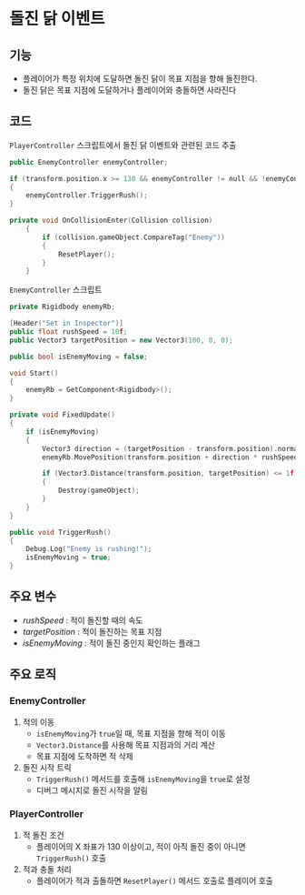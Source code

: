 # 돌진 닭 이벤트
## 기능
- 플레이어가 특정 위치에 도달하면 돌진 닭이 목표 지점을 향해 돌진한다.
- 돌진 닭은 목표 지점에 도달하거나 플레이어와 충돌하면 사라진다

## 코드
`PlayerController` 스크립트에서 돌진 닭 이벤트와 관련된 코드 추출
```C++
public EnemyController enemyController;

if (transform.position.x >= 130 && enemyController != null && !enemyController.isEnemyMoving)
{
    enemyController.TriggerRush();
}

private void OnCollisionEnter(Collision collision)
    {
        if (collision.gameObject.CompareTag("Enemy"))
        {
            ResetPlayer();
        }
    }
```
`EnemyController` 스크립트
```C++
private Rigidbody enemyRb;

[Header("Set in Inspector")]
public float rushSpeed = 10f;
public Vector3 targetPosition = new Vector3(100, 0, 0);

public bool isEnemyMoving = false;

void Start()
{
    enemyRb = GetComponent<Rigidbody>();
}

private void FixedUpdate()
{
    if (isEnemyMoving)
    {
        Vector3 direction = (targetPosition - transform.position).normalized;
        enemyRb.MovePosition(transform.position + direction * rushSpeed * Time.fixedDeltaTime);

        if (Vector3.Distance(transform.position, targetPosition) <= 1f)
        {
            Destroy(gameObject);
        }
    }
}

public void TriggerRush()
{
    Debug.Log("Enemy is rushing!");
    isEnemyMoving = true;
}
```

## 주요 변수
- *rushSpeed* : 적이 돌진할 때의 속도
- *targetPosition* : 적이 돌진하는 목표 지점
- *isEnemyMoving* : 적이 돌진 중인지 확인하는 플래그

## 주요 로직
### EnemyController
1. 적의 이동
   - `isEnemyMoving`가 `true`일 때, 목표 지점을 향해 적이 이동
   - `Vector3.Distance`를 사용해 목표 지점과의 거리 계산
   - 목표 지점에 도착하면 적 삭제
2. 돌진 시작 트릭
   - `TriggerRush()` 메서드를 호출해 `isEnemyMoving`을 `true`로 설정
   - 디버그 메시지로 돌진 시작을 알림

### PlayerController
1. 적 돌진 조건
   - 플레이어의 X 좌표가 130 이상이고, 적이 아직 돌진 중이 아니면 `TriggerRush()` 호출
2. 적과 충돌 처리
   - 플레이어가 적과 출돌하면 `ResetPlayer()` 메서드 호출로 플레이어 호출
